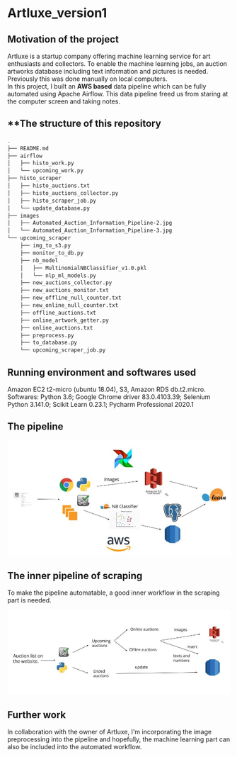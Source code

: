 # Artluxe_version1

## Motivation of the project
Artluxe is a startup company offering machine learning service for art enthusiasts and collectors. To enable the machine learning jobs, an auction artworks database including text information and pictures is needed. Previously this was done manually on local computers. \
In this project, I built an **AWS based** data pipeline which can be fully automated using Apache Airflow. This data pipeline freed us from staring at the computer screen and taking notes. 

## **The structure of this repository 

```bash
.
├── README.md
├── airflow
│   ├── histo_work.py
│   └── upcoming_work.py
├── histo_scraper
│   ├── histo_auctions.txt
│   ├── histo_auctions_collector.py
│   ├── histo_scraper_job.py
│   └── update_database.py
├── images
│   ├── Automated_Auction_Information_Pipeline-2.jpg
│   └── Automated_Auction_Information_Pipeline-3.jpg
└── upcoming_scraper
    ├── img_to_s3.py
    ├── monitor_to_db.py
    ├── nb_model
    │   ├── MultinomialNBClassifier_v1.0.pkl
    │   └── nlp_ml_models.py
    ├── new_auctions_collector.py
    ├── new_auctions_monitor.txt
    ├── new_offline_null_counter.txt
    ├── new_online_null_counter.txt
    ├── offline_auctions.txt
    ├── online_artwork_getter.py
    ├── online_auctions.txt
    ├── preprocess.py
    ├── to_database.py
    └── upcoming_scraper_job.py
```


## Running environment and softwares used
Amazon EC2 t2-micro (ubuntu 18.04), S3, Amazon RDS db.t2.micro.\
Softwares: Python 3.6; Google Chrome driver 83.0.4103.39; Selenium Python 3.141.0; Scikit Learn 0.23.1; Pycharm Professional 2020.1

## The pipeline

![Alt text](/images/Automated_Auction_Information_Pipeline-2.jpg?raw=true "Optional Title")


## The inner pipeline of scraping 
To make the pipeline automatable, a good inner workflow in the scraping part is needed. 

![Alt text](/images/Automated_Auction_Information_Pipeline-3.jpg?raw=true "Optional Title")

## Further work
In collaboration with the owner of Artluxe, I'm incorporating the image preprocessing into the pipeline and hopefully, the machine learning part can also be included into the automated workflow.
